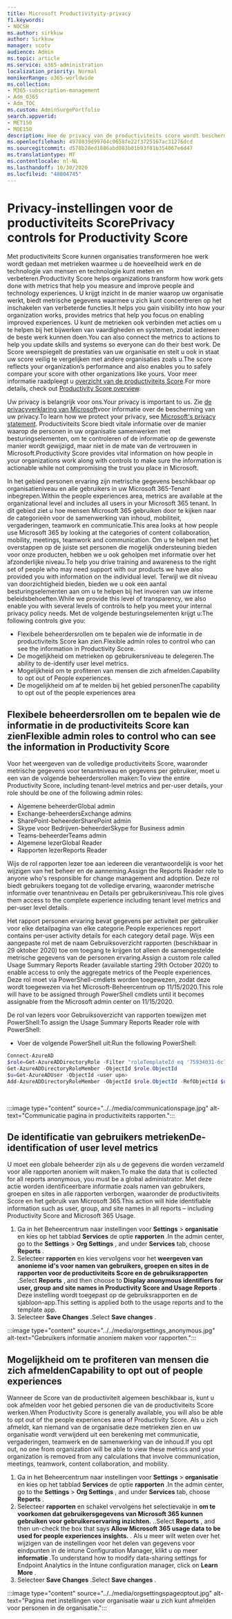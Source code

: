 ```yaml
---
title: Microsoft Productivityity-privacy
f1.keywords:
- NOCSH
ms.author: sirkkuw
author: Sirkkuw
manager: scotv
audience: Admin
ms.topic: article
ms.service: o365-administration
localization_priority: Normal
monikerRange: o365-worldwide
ms.collection:
- M365-subscription-management
- Adm_O365
- Adm_TOC
ms.custom: AdminSurgePortfolio
search.appverid:
- MET150
- MOE150
description: Hoe de privacy van de productiviteits score wordt beschermd.
ms.openlocfilehash: 4978039d99704c0658fe22f3725167ac31276dcd
ms.sourcegitcommit: d578b28ed1886abd083b01b93f01b354067e6d47
ms.translationtype: MT
ms.contentlocale: nl-NL
ms.lasthandoff: 10/30/2020
ms.locfileid: "48804745"
---
```

# <a name="privacy-controls-for-productivity-score"></a><span data-ttu-id="01660-103">Privacy-instellingen voor de productiviteits Score</span><span class="sxs-lookup"><span data-stu-id="01660-103">Privacy controls for Productivity Score</span></span>

<span data-ttu-id="01660-104">Met productiviteits Score kunnen organisaties transformeren hoe werk wordt gedaan met metrieken waarmee u de hoeveelheid werk en de technologie van mensen en technologie kunt meten en verbeteren.</span><span class="sxs-lookup"><span data-stu-id="01660-104">Productivity Score helps organizations transform how work gets done with metrics that help you measure and improve people and technology experiences.</span></span> <span data-ttu-id="01660-105">U krijgt inzicht in de manier waarop uw organisatie werkt, biedt metrische gegevens waarmee u zich kunt concentreren op het inschakelen van verbeterde functies.</span><span class="sxs-lookup"><span data-stu-id="01660-105">It helps you gain visibility into how your organization works, provides metrics that help you focus on enabling improved experiences.</span></span>  <span data-ttu-id="01660-106">U kunt de metrieken ook verbinden met acties om u te helpen bij het bijwerken van vaardigheden en systemen, zodat iedereen de beste werk kunnen doen.</span><span class="sxs-lookup"><span data-stu-id="01660-106">You can also connect the metrics to actions to help you update skills and systems so everyone can do their best work.</span></span> <span data-ttu-id="01660-107">De Score weerspiegelt de prestaties van uw organisatie en stelt u ook in staat uw score veilig te vergelijken met andere organisaties zoals u.</span><span class="sxs-lookup"><span data-stu-id="01660-107">The score reflects your organization’s performance and also enables you to safely compare your score with other organizations like yours.</span></span>  <span data-ttu-id="01660-108">Voor meer informatie raadpleegt u [overzicht van de productiviteits Score](productivity-score.md).</span><span class="sxs-lookup"><span data-stu-id="01660-108">For more details, check out [Productivity Score overview](productivity-score.md).</span></span>

<span data-ttu-id="01660-109">Uw privacy is belangrijk voor ons.</span><span class="sxs-lookup"><span data-stu-id="01660-109">Your privacy is important to us.</span></span> <span data-ttu-id="01660-110">Zie [de privacyverklaring van Microsoft](https://privacy.microsoft.com/privacystatement)voor informatie over de bescherming van uw privacy.</span><span class="sxs-lookup"><span data-stu-id="01660-110">To learn how we protect your privacy, see [Microsoft's privacy statement](https://privacy.microsoft.com/privacystatement).</span></span> <span data-ttu-id="01660-111">Productiviteits Score biedt vitale informatie over de manier waarop de personen in uw organisatie samenwerken met besturingselementen, om te controleren of de informatie op de gewenste manier wordt gewijzigd, maar niet in de mate van de vertrouwen in Microsoft.</span><span class="sxs-lookup"><span data-stu-id="01660-111">Productivity Score provides vital information on how people in your organizations work along with controls to make sure the information is actionable while not compromising the trust you place in Microsoft.</span></span>

<span data-ttu-id="01660-112">In het gebied personen ervaring zijn metrische gegevens beschikbaar op organisatieniveau en alle gebruikers in uw Microsoft 365-Tenant inbegrepen.</span><span class="sxs-lookup"><span data-stu-id="01660-112">Within the people experiences area, metrics are available at the organizational   level and includes all users in your Microsoft 365 tenant.</span></span> <span data-ttu-id="01660-113">In dit gebied ziet u hoe mensen Microsoft 365 gebruiken door te kijken naar de categorieën voor de samenwerking van inhoud, mobiliteit, vergaderingen, teamwork en communicatie.</span><span class="sxs-lookup"><span data-stu-id="01660-113">This area looks at how people use Microsoft 365 by looking at the categories of content collaboration, mobility, meetings, teamwork and communication.</span></span> <span data-ttu-id="01660-114">Om u te helpen met het overstappen op de juiste set personen die mogelijk ondersteuning bieden voor onze producten, hebben we u ook geholpen met informatie over het afzonderlijke niveau.</span><span class="sxs-lookup"><span data-stu-id="01660-114">To help you drive   training and awareness  to the right set of people who may need support with our products we have also provided you with information on the  individual level.</span></span> <span data-ttu-id="01660-115">Terwijl we dit niveau van doorzichtigheid bieden, bieden we u ook een aantal besturingselementen aan om u te helpen bij het invoeren van uw interne beleidsbehoeften.</span><span class="sxs-lookup"><span data-stu-id="01660-115">While we provide this level of transparency, we also enable you with several levels of controls to help you meet your internal privacy policy needs.</span></span>
<span data-ttu-id="01660-116">Met de volgende besturingselementen krijgt u:</span><span class="sxs-lookup"><span data-stu-id="01660-116">The following controls give you:</span></span>

- <span data-ttu-id="01660-117">Flexibele beheerdersrollen om te bepalen wie de informatie in de productiviteits Score kan zien.</span><span class="sxs-lookup"><span data-stu-id="01660-117">Flexible admin roles to control who can see the information in Productivity Score.</span></span>
- <span data-ttu-id="01660-118">De mogelijkheid om metrieken op gebruikersniveau te delegeren.</span><span class="sxs-lookup"><span data-stu-id="01660-118">The ability to de-identify user level metrics.</span></span>
- <span data-ttu-id="01660-119">Mogelijkheid om te profiteren van mensen die zich afmelden.</span><span class="sxs-lookup"><span data-stu-id="01660-119">Capability to opt out of People experiences.</span></span>
- <span data-ttu-id="01660-120">De mogelijkheid om af te melden bij het gebied personen</span><span class="sxs-lookup"><span data-stu-id="01660-120">The capability to opt out of the people   experiences area</span></span>

## <a name="flexible-admin-roles-to-control-who-can-see-the-information-in-productivity-score"></a><span data-ttu-id="01660-121">Flexibele beheerdersrollen om te bepalen wie de informatie in de productiviteits Score kan zien</span><span class="sxs-lookup"><span data-stu-id="01660-121">Flexible admin roles to control who can see the information in Productivity Score</span></span>

<span data-ttu-id="01660-122">Voor het weergeven van de volledige productiviteits Score, waaronder metrische gegevens voor tenantniveau en gegevens per gebruiker, moet u een van de volgende beheerdersrollen maken:</span><span class="sxs-lookup"><span data-stu-id="01660-122">To view the entire Productivity Score, including tenant-level metrics and per-user details, your role should be one of the following admin roles:</span></span>

- <span data-ttu-id="01660-123">Algemene beheerder</span><span class="sxs-lookup"><span data-stu-id="01660-123">Global admin</span></span>
- <span data-ttu-id="01660-124">Exchange-beheerders</span><span class="sxs-lookup"><span data-stu-id="01660-124">Exchange admins</span></span>
- <span data-ttu-id="01660-125">SharePoint-beheerder</span><span class="sxs-lookup"><span data-stu-id="01660-125">SharePoint admin</span></span>
- <span data-ttu-id="01660-126">Skype voor Bedrijven-beheerder</span><span class="sxs-lookup"><span data-stu-id="01660-126">Skype for Business admin</span></span>
- <span data-ttu-id="01660-127">Teams-beheerder</span><span class="sxs-lookup"><span data-stu-id="01660-127">Teams admin</span></span>
- <span data-ttu-id="01660-128">Algemene lezer</span><span class="sxs-lookup"><span data-stu-id="01660-128">Global Reader</span></span>
- <span data-ttu-id="01660-129">Rapporten lezer</span><span class="sxs-lookup"><span data-stu-id="01660-129">Reports Reader</span></span>

<span data-ttu-id="01660-130">Wijs de rol rapporten lezer toe aan iedereen die verantwoordelijk is voor het wijzigen van het beheer en de aanneming.</span><span class="sxs-lookup"><span data-stu-id="01660-130">Assign the Reports Reader role to anyone who's responsible for change management and adoption.</span></span> <span data-ttu-id="01660-131">Deze rol biedt gebruikers toegang tot de volledige ervaring, waaronder metrische informatie over tenantniveau en Details per gebruikersniveau.</span><span class="sxs-lookup"><span data-stu-id="01660-131">This role gives them access to the complete experience including tenant level metrics and per-user level details.</span></span>

<span data-ttu-id="01660-132">Het rapport personen ervaring bevat gegevens per activiteit per gebruiker voor elke detailpagina van elke categorie.</span><span class="sxs-lookup"><span data-stu-id="01660-132">People experiences report contains per-user activity details for each category detail page.</span></span> <span data-ttu-id="01660-133">Wijs een aangepaste rol met de naam Gebruiksoverzicht rapporten (beschikbaar in 29 oktober 2020) toe om toegang te krijgen tot alleen de samengestelde metrische gegevens van de personen ervaring.</span><span class="sxs-lookup"><span data-stu-id="01660-133">Assign a custom role called Usage Summary Reports Reader (available starting 29th October 2020) to enable access to only the aggregate metrics of the People experiences.</span></span> <span data-ttu-id="01660-134">Deze rol moet via PowerShell-cmdlets worden toegewezen, zodat deze wordt toegewezen via het Microsoft-Beheercentrum op 11/15/2020.</span><span class="sxs-lookup"><span data-stu-id="01660-134">This role will have to be assigned through PowerShell cmdlets until it becomes assignable from the Microsoft admin center on 11/15/2020.</span></span>

<span data-ttu-id="01660-135">De rol van lezers voor Gebruiksoverzicht van rapporten toewijzen met PowerShell:</span><span class="sxs-lookup"><span data-stu-id="01660-135">To assign the Usage Summary Reports Reader role with PowerShell:</span></span>

- <span data-ttu-id="01660-136">Voer de volgende PowerShell uit:</span><span class="sxs-lookup"><span data-stu-id="01660-136">Run the following PowerShell:</span></span>

```powershell
Connect-AzureAD
$role=Get-AzureADDirectoryRole -Filter "roleTemplateId eq '75934031-6c7e-415a-99d7-48dbd49e875e'"
Get-AzureADDirectoryRoleMember -ObjectId $role.ObjectId
$u=Get-AzureADUser -ObjectId <user upn>
Add-AzureADDirectoryRoleMember -ObjectId $role.ObjectId -RefObjectId $u.ObjectId
```

</br>

:::image type="content" source="../../media/communicationspage.jpg" alt-text="Communicatie pagina in productiviteits rapporten.":::

## <a name="de-identification-of-user-level-metrics"></a><span data-ttu-id="01660-138">De identificatie van gebruikers metrieken</span><span class="sxs-lookup"><span data-stu-id="01660-138">De-identification of user level metrics</span></span>

<span data-ttu-id="01660-139">U moet een globale beheerder zijn als u de gegevens die worden verzameld voor alle rapporten anoniem wilt maken.</span><span class="sxs-lookup"><span data-stu-id="01660-139">To make the data that is collected for all reports anonymous, you must be a global administrator.</span></span> <span data-ttu-id="01660-140">Met deze actie worden identificeerbare informatie zoals namen van gebruikers, groepen en sites in alle rapporten verborgen, waaronder de productiviteits Score en het gebruik van Microsoft 365.</span><span class="sxs-lookup"><span data-stu-id="01660-140">This action will hide identifiable information such as user, group, and site names in all reports – including Productivity Score and Microsoft 365 Usage.</span></span>

1. <span data-ttu-id="01660-141">Ga in het Beheercentrum naar instellingen voor **Settings**   >   **organisatie** en kies op het tabblad **Services** de optie **rapporten** .</span><span class="sxs-lookup"><span data-stu-id="01660-141">In the admin center, go to the  **Settings**  >  **Org Settings** , and under  **Services**  tab, choose  **Reports** .</span></span>
2. <span data-ttu-id="01660-142">Selecteer  **rapporten** en kies vervolgens voor het  **weergeven van anonieme id's voor namen van gebruikers, groepen en sites in de rapporten voor de productiviteits Score en de gebruiksrapporten** .</span><span class="sxs-lookup"><span data-stu-id="01660-142">Select  **Reports** , and then choose to  **Display anonymous identifiers for user, group and site names in Productivity Score and Usage Reports** .</span></span> <span data-ttu-id="01660-143">Deze instelling wordt toegepast op de gebruiksrapporten en de sjabloon-app.</span><span class="sxs-lookup"><span data-stu-id="01660-143">This setting is applied both to the usage reports and to the template app.</span></span>
3. <span data-ttu-id="01660-144">Selecteer  **Save Changes** .</span><span class="sxs-lookup"><span data-stu-id="01660-144">Select  **Save changes** .</span></span>

:::image type="content" source="../../media/orgsettings_anonymous.jpg" alt-text="Gebruikers informatie anoniem maken voor rapporten.":::

## <a name="capability-to-opt-out-of-people-experiences"></a><span data-ttu-id="01660-146">Mogelijkheid om te profiteren van mensen die zich afmelden</span><span class="sxs-lookup"><span data-stu-id="01660-146">Capability to opt out of people experiences</span></span>

<span data-ttu-id="01660-147">Wanneer de Score van de productiviteit algemeen beschikbaar is, kunt u ook afmelden voor het gebied personen die van de productiviteits Score werken.</span><span class="sxs-lookup"><span data-stu-id="01660-147">When Productivity Score is generally available, you will also be able to opt out of the people experiences area of Productivity Score.</span></span> <span data-ttu-id="01660-148">Als u zich afmeldt, kan niemand van de organisatie deze metrieken zien en uw organisatie wordt verwijderd uit een berekening met communicatie, vergaderingen, teamwerk en de samenwerking van de inhoud.</span><span class="sxs-lookup"><span data-stu-id="01660-148">If you opt out, no one from  organization will be able to view these metrics and your organization is removed from any calculations that involve communication, meetings, teamwork, content collaboration, and mobility.</span></span>

1. <span data-ttu-id="01660-149">Ga in het Beheercentrum naar instellingen voor **Settings**   >   **organisatie** en kies op het tabblad **Services** de optie **rapporten** .</span><span class="sxs-lookup"><span data-stu-id="01660-149">In the admin center, go to the  **Settings**  >  **Org Settings** , and under  **Services**  tab, choose  **Reports** .</span></span>
2. <span data-ttu-id="01660-150">Selecteer  **rapporten** en schakel vervolgens het selectievakje in  **om te voorkomen dat gebruikersgegevens van Microsoft 365 kunnen gebruiken voor gebruikerservaring inzichten.** ..</span><span class="sxs-lookup"><span data-stu-id="01660-150">Select  **Reports** , and then un-check the box that says  **Allow Microsoft 365 usage data to be used for people experiences insights.** .</span></span> <span data-ttu-id="01660-151">Als u meer wilt weten over het wijzigen van de instellingen voor het delen van gegevens voor eindpunten in de intune Configuration Manager, klikt u op meer **informatie** .</span><span class="sxs-lookup"><span data-stu-id="01660-151">To understand how to modify data-sharing settings for Endpoint Analytics in the Intune configuration manager, click on **Learn More** .</span></span>
3. <span data-ttu-id="01660-152">Selecteer  **Save Changes** .</span><span class="sxs-lookup"><span data-stu-id="01660-152">Select  **Save changes** .</span></span>

:::image type="content" source="../../media/orgsettingspageoptout.jpg" alt-text="Pagina met instellingen voor organisatie waar u zich kunt afmelden voor personen in de organisatie.":::